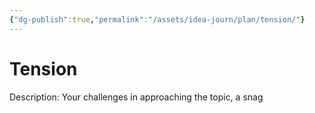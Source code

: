 ```yaml
---
{"dg-publish":true,"permalink":"/assets/idea-journ/plan/tension/"}
---
```


# Tension

Description: Your challenges in approaching the topic, a snag